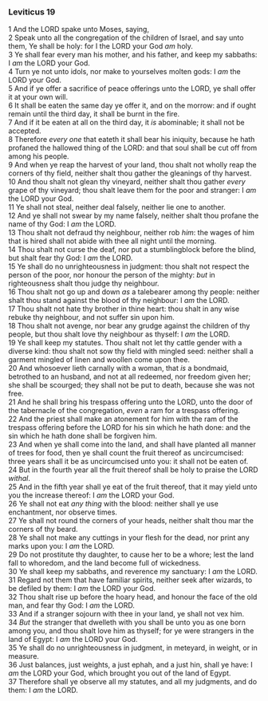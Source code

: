 ### Leviticus 19

1 And the LORD spake unto Moses, saying,  
2 Speak unto all the congregation of the children of Israel, and say unto them, Ye shall be holy: for I the LORD your God *am* holy.  
3 Ye shall fear every man his mother, and his father, and keep my sabbaths: I *am* the LORD your God.  
4 Turn ye not unto idols, nor make to yourselves molten gods: I *am* the LORD your God.  
5 And if ye offer a sacrifice of peace offerings unto the LORD, ye shall offer it at your own will.  
6 It shall be eaten the same day ye offer it, and on the morrow: and if ought remain until the third day, it shall be burnt in the fire.  
7 And if it be eaten at all on the third day, it *is* abominable; it shall not be accepted.  
8 Therefore *every one* that eateth it shall bear his iniquity, because he hath profaned the hallowed thing of the LORD: and that soul shall be cut off from among his people.  
9 And when ye reap the harvest of your land, thou shalt not wholly reap the corners of thy field, neither shalt thou gather the gleanings of thy harvest.  
10 And thou shalt not glean thy vineyard, neither shalt thou gather *every* grape of thy vineyard; thou shalt leave them for the poor and stranger: I *am* the LORD your God.  
11 Ye shall not steal, neither deal falsely, neither lie one to another.  
12 And ye shall not swear by my name falsely, neither shalt thou profane the name of thy God: I *am* the LORD.  
13 Thou shalt not defraud thy neighbour, neither rob *him*: the wages of him that is hired shall not abide with thee all night until the morning.  
14 Thou shalt not curse the deaf, nor put a stumblingblock before the blind, but shalt fear thy God: I *am* the LORD.  
15 Ye shall do no unrighteousness in judgment: thou shalt not respect the person of the poor, nor honour the person of the mighty: *but* in righteousness shalt thou judge thy neighbour.  
16 Thou shalt not go up and down *as* a talebearer among thy people: neither shalt thou stand against the blood of thy neighbour: I *am* the LORD.  
17 Thou shalt not hate thy brother in thine heart: thou shalt in any wise rebuke thy neighbour, and not suffer sin upon him.  
18 Thou shalt not avenge, nor bear any grudge against the children of thy people, but thou shalt love thy neighbour as thyself: I *am* the LORD.  
19 Ye shall keep my statutes. Thou shalt not let thy cattle gender with a diverse kind: thou shalt not sow thy field with mingled seed: neither shall a garment mingled of linen and woollen come upon thee.  
20 And whosoever lieth carnally with a woman, that *is* a bondmaid, betrothed to an husband, and not at all redeemed, nor freedom given her; she shall be scourged; they shall not be put to death, because she was not free.  
21 And he shall bring his trespass offering unto the LORD, unto the door of the tabernacle of the congregation, *even* a ram for a trespass offering.  
22 And the priest shall make an atonement for him with the ram of the trespass offering before the LORD for his sin which he hath done: and the sin which he hath done shall be forgiven him.  
23 And when ye shall come into the land, and shall have planted all manner of trees for food, then ye shall count the fruit thereof as uncircumcised: three years shall it be as uncircumcised unto you: it shall not be eaten of.  
24 But in the fourth year all the fruit thereof shall be holy to praise the LORD *withal*.  
25 And in the fifth year shall ye eat of the fruit thereof, that it may yield unto you the increase thereof: I *am* the LORD your God.  
26 Ye shall not eat *any thing* with the blood: neither shall ye use enchantment, nor observe times.  
27 Ye shall not round the corners of your heads, neither shalt thou mar the corners of thy beard.  
28 Ye shall not make any cuttings in your flesh for the dead, nor print any marks upon you: I *am* the LORD.  
29 Do not prostitute thy daughter, to cause her to be a whore; lest the land fall to whoredom, and the land become full of wickedness.  
30 Ye shall keep my sabbaths, and reverence my sanctuary: I *am* the LORD.  
31 Regard not them that have familiar spirits, neither seek after wizards, to be defiled by them: I *am* the LORD your God.  
32 Thou shalt rise up before the hoary head, and honour the face of the old man, and fear thy God: I *am* the LORD.  
33 And if a stranger sojourn with thee in your land, ye shall not vex him.  
34 *But* the stranger that dwelleth with you shall be unto you as one born among you, and thou shalt love him as thyself; for ye were strangers in the land of Egypt: I *am* the LORD your God.  
35 Ye shall do no unrighteousness in judgment, in meteyard, in weight, or in measure.  
36 Just balances, just weights, a just ephah, and a just hin, shall ye have: I *am* the LORD your God, which brought you out of the land of Egypt.  
37 Therefore shall ye observe all my statutes, and all my judgments, and do them: I *am* the LORD.  
